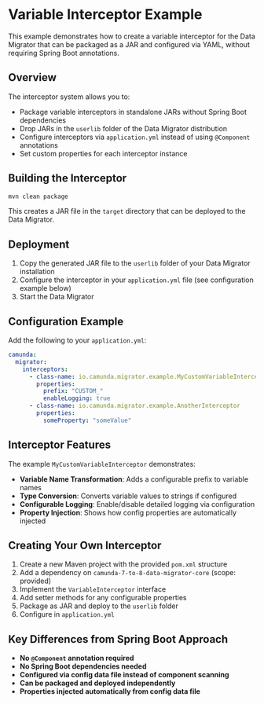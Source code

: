 # Variable Interceptor Example

This example demonstrates how to create a variable interceptor for the Data Migrator that can be packaged as a JAR and configured via YAML, without requiring Spring Boot annotations.

## Overview

The interceptor system allows you to:
- Package variable interceptors in standalone JARs without Spring Boot dependencies
- Drop JARs in the `userlib` folder of the Data Migrator distribution
- Configure interceptors via `application.yml` instead of using `@Component` annotations
- Set custom properties for each interceptor instance

## Building the Interceptor

```bash
mvn clean package
```

This creates a JAR file in the `target` directory that can be deployed to the Data Migrator.

## Deployment

1. Copy the generated JAR file to the `userlib` folder of your Data Migrator installation
2. Configure the interceptor in your `application.yml` file (see configuration example below)
3. Start the Data Migrator

## Configuration Example

Add the following to your `application.yml`:

```yaml
camunda:
  migrator:
    interceptors:
      - class-name: io.camunda.migrator.example.MyCustomVariableInterceptor
        properties:
          prefix: "CUSTOM_"
          enableLogging: true
      - class-name: io.camunda.migrator.example.AnotherInterceptor
        properties:
          someProperty: "someValue"
```

## Interceptor Features

The example `MyCustomVariableInterceptor` demonstrates:

- **Variable Name Transformation**: Adds a configurable prefix to variable names
- **Type Conversion**: Converts variable values to strings if configured
- **Configurable Logging**: Enable/disable detailed logging via configuration
- **Property Injection**: Shows how config properties are automatically injected

## Creating Your Own Interceptor

1. Create a new Maven project with the provided `pom.xml` structure
2. Add a dependency on `camunda-7-to-8-data-migrator-core` (scope: provided)
3. Implement the `VariableInterceptor` interface
4. Add setter methods for any configurable properties
5. Package as JAR and deploy to the `userlib` folder
6. Configure in `application.yml`

## Key Differences from Spring Boot Approach

- **No `@Component` annotation required**
- **No Spring Boot dependencies needed**
- **Configured via config data file instead of component scanning**
- **Can be packaged and deployed independently**
- **Properties injected automatically from config data file**
